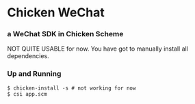 # Chicken WeChat #

### a WeChat SDK in Chicken Scheme

NOT QUITE USABLE for now. You have got to manually install all dependencies.

### Up and Running

~~~
$ chicken-install -s # not working for now
$ csi app.scm
~~~
